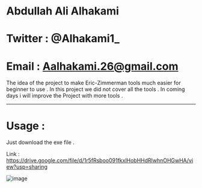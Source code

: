 # Abdullah Ali Alhakami
# Twitter : @Alhakami1_
# Email : Aalhakami.26@gmail.com


The idea of the project to make Eric-Zimmerman tools much easier for beginner to use .
In this project we did not cover all the tools . In coming days i will improve the Project with more tools . 

------------------------------------------------------------------------------------------------------------------------

# Usage :
Just download the exe file . 

Link : https://drive.google.com/file/d/1r5fRsboo091fkxlHobHHdRlwhnOHGwHA/view?usp=sharing

![image](https://user-images.githubusercontent.com/99384019/159705553-91ee12c8-d43c-40ac-9374-c57e073f5ed6.png)
